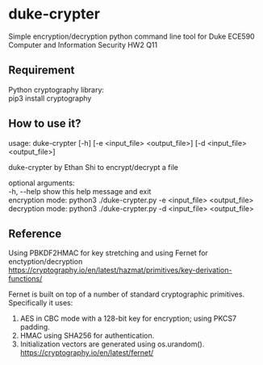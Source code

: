 # duke-crypter
Simple encryption/decryption python command line tool for Duke ECE590 Computer and Information Security HW2 Q11

## Requirement
Python cryptography library: <br>
pip3 install cryptography

## How to use it?
usage: duke-crypter [-h] [-e <input_file> <output_file>]
                    [-d <input_file> <output_file>]

duke-crypter by Ethan Shi to encrypt/decrypt a file

optional arguments:<br>
  -h, --help            show this help message and exit<br>
  encryption mode: python3 ./duke-crypter.py -e <input_file> <output_file> <br>
  decryption mode: python3 ./duke-crypter.py -d <input_file> <output_file> <br>

## Reference
Using PBKDF2HMAC for key stretching and using Fernet for enctyption/decryption<br>
https://cryptography.io/en/latest/hazmat/primitives/key-derivation-functions/

Fernet is built on top of a number of standard cryptographic primitives. Specifically it uses:<br>
1. AES in CBC mode with a 128-bit key for encryption; using PKCS7 padding.<br>
2. HMAC using SHA256 for authentication.<br>
3. Initialization vectors are generated using os.urandom().<br>
https://cryptography.io/en/latest/fernet/
